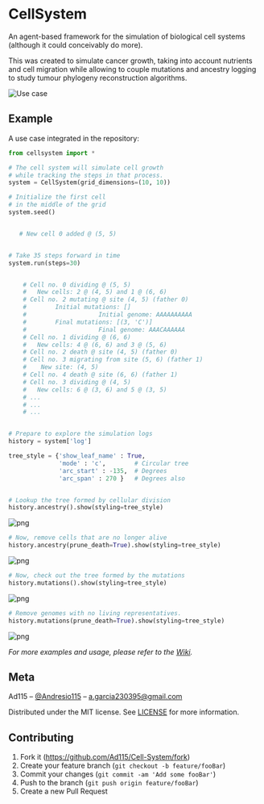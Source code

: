 # CellSystem

An agent-based framework for the simulation of biological cell systems (although it could conceivably do more).

This was created to simulate cancer growth, taking into account nutrients and cell migration while allowing to couple mutations and ancestry logging to study tumour phylogeny reconstruction algorithms.

![Use case](assets/sidebyside.png)

## Example

A use case integrated in the repository:


```python
from cellsystem import *

# The cell system will simulate cell growth
# while tracking the steps in that process.
system = CellSystem(grid_dimensions=(10, 10))

# Initialize the first cell
# in the middle of the grid
system.seed()


   # New cell 0 added @ (5, 5)


# Take 35 steps forward in time
system.run(steps=30)


    # Cell no. 0 dividing @ (5, 5)
    # 	New cells: 2 @ (4, 5) and 1 @ (6, 6)
    # Cell no. 2 mutating @ site (4, 5) (father 0)
    # 		 Initial mutations: []
    #                 	 Initial genome: AAAAAAAAAA
    # 		 Final mutations: [(3, 'C')]
    #                 	 Final genome: AAACAAAAAA
    # Cell no. 1 dividing @ (6, 6)
    # 	New cells: 4 @ (6, 6) and 3 @ (5, 6)
    # Cell no. 2 death @ site (4, 5) (father 0)
    # Cell no. 3 migrating from site (5, 6) (father 1)
    # 	 New site: (4, 5)
    # Cell no. 4 death @ site (6, 6) (father 1)
    # Cell no. 3 dividing @ (4, 5)
    # 	New cells: 6 @ (3, 6) and 5 @ (3, 5)
    # ...
    # ...
    # ...


# Prepare to explore the simulation logs
history = system['log']

tree_style = {'show_leaf_name' : True,
              'mode' : 'c',        # Circular tree
              'arc_start' : -135,  # Degrees
              'arc_span' : 270 }   # Degrees also


# Lookup the tree formed by cellular division
history.ancestry().show(styling=tree_style)
```

![png](assets/output_6_0.png)

```python
# Now, remove cells that are no longer alive
history.ancestry(prune_death=True).show(styling=tree_style)
```

![png](assets/output_7_0.png)

```python
# Now, check out the tree formed by the mutations 
history.mutations().show(styling=tree_style)
```

![png](assets/output_8_0.png)

```python
# Remove genomes with no living representatives.
history.mutations(prune_death=True).show(styling=tree_style)
```

![png](assets/output_9_0.png)

_For more examples and usage, please refer to the [Wiki](wikigoeshere.com)._

## Meta

Ad115 – [@Andresio115](https://twitter.com/Andresio115) – a.garcia230395@gmail.com

Distributed under the MIT license. See [LICENSE](LICENSE) for more information.

## Contributing

1. Fork it (<https://github.com/Ad115/Cell-System/fork>)
2. Create your feature branch (`git checkout -b feature/fooBar`)
3. Commit your changes (`git commit -am 'Add some fooBar'`)
4. Push to the branch (`git push origin feature/fooBar`)
5. Create a new Pull Request
